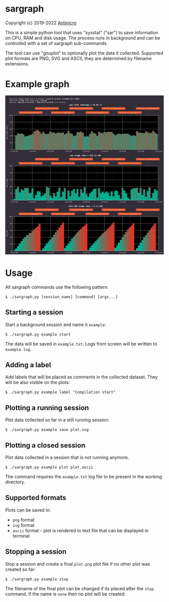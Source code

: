 # sargraph

Copyright (c) 2019-2022 [Antmicro](https://www.antmicro.com)

This is a simple python tool that uses "sysstat" ("sar") to save information on CPU, RAM and disk usage.
The process runs in background and can be controlled with a set of sargraph sub-commands.

The tool can use "gnuplot" to optionally plot the data it collected.
Supported plot formats are PNG, SVG and ASCII, they are determined by filename extensions.


# Example graph

![graph](graph.png)


# Usage
All sargraph commands use the following pattern:
```
$ ./sargraph.py [session_name] [command] [args...]
```

## Starting a session
Start a background session and name it `example`:
```
$ ./sargraph.py example start
```

The data will be saved in `example.txt`.
Logs from screen will be written to `example.log`.

## Adding a label
Add labels that will be placed as comments in the collected dataset.
They will be also visible on the plots:
```
$ ./sargraph.py example label "Compilation start"
```

## Plotting a running session
Plot data collected so far in a still running session:
```
$ ./sargraph.py example save plot.svg
```

## Plotting a closed session
Plot data collected in a session that is not running anymore.
```
$ ./sargraph.py example plot plot.ascii
```
The command requires the `example.txt` log file to be present in the working directory.

## Supported formats

Plots can be saved in:

* `png` format
* `svg` format
* `ascii` format - plot is rendered to text file that can be displayed in terminal

## Stopping a session
Stop a session and create a final `plot.png` plot file if no other plot was created so far:
```
$ ./sargraph.py example stop
```

The filename of the final plot can be changed if its placed after the `stop` command.
If the name is `none` then no plot will be created.

